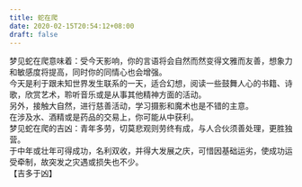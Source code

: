 ```yaml
---
title: 蛇在爬
date: 2020-02-15T20:54:12+08:00
draft: false
---
```


梦见蛇在爬意味着：受今天影响，你的言语将会自然而然变得文雅而友善，想象力和敏感度将提高，同时你的同情心也会增强。<br>
今天是利于跟未知世界发生联系的一天，适合幻想，阅读一些鼓舞人心的书籍、诗歌，欣赏艺术，聆听音乐或是从事其他精神方面的活动。<br>
另外，接触大自然，进行慈善活动，学习摄影和魔术也是不错的主意。<br>
在涉及水、酒精或是药品的交易上，你可能从中获利。<br>
梦见蛇在爬的吉凶：青年多劳，切莫悲观则劳终有成，与人合伙须善处理，更胜独营。<br>
于中年或壮年可得成功，名利双收，并得大发展之庆，可惜因基础运劣，使成功运受牵制，故突发之灾遇或损失也不少。<br>
【吉多于凶】